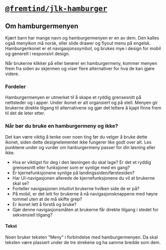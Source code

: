 # [`@fremtind/jlk-hamburger`](https://fremtind.github.io/jokul/components/hamburger/)

## Om hamburgermenyen

Kjært barn har mange navn og hamburgermenyen er en av dem. Den kalles også menyikon må norsk, eller slide drawer og flyout menu på engelsk. Hamburgerikonet er et navigasjonssymbol, og brukes mye i design for mobil og generelt i responsivt design.

Når brukerne klikker på eller berører en hamburgermeny, kommer menyen frem fra siden av skjermen og viser flere alternativer for hva de kan gjøre videre.

### Fordeler

Hamburgermenyen er utmerket til å skape et ryddig grensesnitt på nettsteder og i apper. Under ikonet er alt organsiert og på stell. Menyen gir brukerne direkte tilgang til alternativene og gjør det lettere å kjapt finne frem til det de leter etter.

### Når bør du bruke en hamburgermeny og ikke?

Det kan være viktig å tenke over noen ting før du velger å bruke dette ikonet, siden dette designelementet ikke fungerer like godt over alt. Les punktene under og vurder om hanburgermeny passer for din løsning eller ikke.

-   Hva er viktigst for deg i den løsningen du skal lage? Er det et ryddig grensesnitt eller funksjoner som er synlige med en gang?
-   Er kjernefunksjonene synlige på landingssiden/førstesiden?
-   Har UI-navigasjonen allerede de kjernefunksjonene du vil at brukerne skal se?
-   Forteller navigasjonen intuitivt brukerne hvilken side de er på?
-   På mobil, er det lett for brukerne å nå navigasjonsknappene med høyre tommel uten at de må skifte grep?
-   Er ikonet lett å forstå og bruke?
-   Gjør denne navigasjonsmåten at brukerne får direkte tilgang i stedet for sekvensiell tilgang?

#### Tekst

Noen bruker teksten "Meny" i forbindelse med hamburgermenyen. Da skal teksten være plassert under de tre strekene og ha samme bredde som dem.
